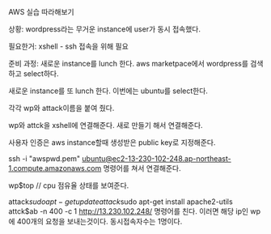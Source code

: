 AWS 실습 따라해보기

상황: 
wordpress라는 무거운 instance에 user가 동시 접속했다.

필요한거:
xshell - ssh 접속을 위해 필요 

준비 과정:
새로운 instance를 lunch 한다.
aws marketpace에서 wordpress를 검색하고 select하다.

새로운 instance를 또 lunch 한다.
이번에는 ubuntu를 select한다.

각각 wp와 attack이름을 붙여 줬다.

wp와 attck을 xshell에 연결해준다. 
새로 만들기 해서 연결해준다.

사용자 인증은 aws instance할때 생성받은 public key로 지정해준다.

ssh -i "awspwd.pem" ubuntu@ec2-13-230-102-248.ap-northeast-1.compute.amazonaws.com 
명령어를 쳐서 연결해준다.

wp$top // cpu 점유율 상태를 보여준다.

attack$sudo apt-get update
attack$sudo apt-get install apache2-utils
attck$ab -n 400 -c 1 http://13.230.102.248/
명령어를 친다. 이러면 해당 ip인 wp에 400개의 요청을 보내는것이다. 동시접속자수는 1명이다.






